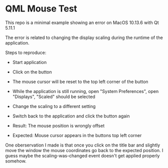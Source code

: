 QML Mouse Test
==============

This repo is a minimal example showing an error on MacOS 10.13.6 with Qt 5.11.1

The error is related to changing the display scaling during the runtime of the application.

Steps to reproduce:

* Start application
* Click on the button
* The mouse cursor will be reset to the top left corner of the button
* While the application is still running, open "System Preferences", open "Displays", "Scaled" should be selected
* Change the scaling to a different setting
* Switch back to the application and click the button again


* Result: The mouse position is wrongly offset
* Expected: Mouse cursor appears in the buttons top left corner

One oberservation I made is that once you click on the title bar and slightly move the window the mouse coordinates go back to the expected position. I guess maybe the scaling-was-changed event doesn't get applied properly somehow.
